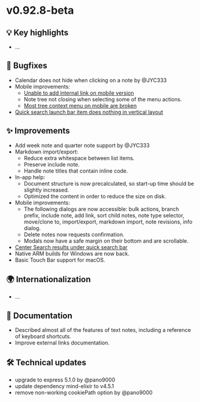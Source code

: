 # v0.92.8-beta
## 💡 Key highlights

*   …

## 🐞 Bugfixes

*   Calendar does not hide when clicking on a note by @JYC333
*   Mobile improvements:
    *   [Unable to add internal link on mobile version](https://github.com/TriliumNext/Notes/issues/1677)
    *   Note tree not closing when selecting some of the menu actions.
    *   [Most tree context menu on mobile are broken](https://github.com/TriliumNext/Notes/issues/671)
*   [Quick search launch bar item does nothing in vertical layout](https://github.com/TriliumNext/Notes/issues/1680)

## ✨ Improvements

*   Add week note and quarter note support by @JYC333
*   Markdown import/export:
    *   Reduce extra whitespace between list items.
    *   Preserve include note.
    *   Handle note titles that contain inline code.
*   In-app help:
    *   Document structure is now precalculated, so start-up time should be slightly increased.
    *   Optimized the content in order to reduce the size on disk.
*   Mobile improvements:
    *   The following dialogs are now accessible: bulk actions, branch prefix, include note, add link, sort child notes, note type selector, move/clone to, import/export, markdown import, note revisions, info dialog.
    *   Delete notes now requests confirmation.
    *   Modals now have a safe margin on their bottom and are scrollable.
*   [Center Search results under quick search bar](https://github.com/TriliumNext/Notes/issues/1679)
*   Native ARM builds for Windows are now back.
*   Basic Touch Bar support for macOS.

## 🌍 Internationalization

*   …

## 📖 Documentation

*   Described almost all of the features of text notes, including a reference of keyboard shortcuts.
*   Improve external links documentation.

## 🛠️ Technical updates

*   upgrade to express 5.1.0 by @pano9000
*   update dependency mind-elixir to v4.5.1
*   remove non-working cookiePath option by @pano9000